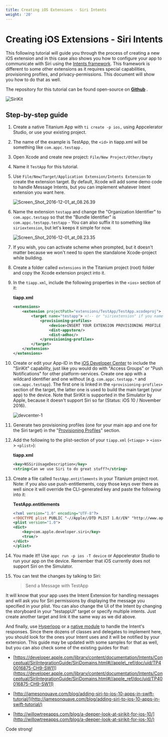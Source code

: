```yaml
---
title: Creating iOS Extensions - Siri Intents
weight: '20'
---
```


# Creating iOS Extensions - Siri Intents

This following tutorial will guide you through the process of creating a new iOS extension and in this case also shows you how to configure your app to communicate with Siri using the [Intents framework](https://developer.apple.com/reference/intents). This framework is different to some other extensions as it requires special capabilities, provisioning profiles, and privacy-permissions. This document will show you how to do that as well.

The repository for this tutorial can be found open-source on **[Github](https://github.com/appcelerator-developer-relations/ios-extensions-sample-sirikit)** .

![SiriKit](./SiriKit.png)

## Step-by-step guide

1. Create a native Titanium App with `ti create -p ios,` using Appcelerator Studio, or use your existing project.

2. The name of the example is TestApp, the `<id>` in tiapp.xml will be something like `com.appc.testapp` .

3. Open Xcode and create new project: `File/New Project/Other/Empty`

4. Name it `TestApp` for this tutorial.

5. Use `File/New/Target/Application Extension/Intents Extension` to create the extension target. By default, Xcode will add some demo code to handle Message Intents, but you can implement whatever Intent extension you want here.

    ![Screen_Shot_2016-12-01_at_08.26.39](./Screen_Shot_2016-12-01_at_08.26.39.png)
6. Name the extension `testapp` and change the "Organization Identifier" to `com.appc.testapp` so that the "Bundle Identifier" is `com.appc.testapp.testapp` - You can also suffix it to something like `siriextension`, but let's keeps it simple for now.

    ![Screen_Shot_2016-12-01_at_08.23.35](./Screen_Shot_2016-12-01_at_08.23.35.png)
7. If you wish, you can activate scheme when prompted, but it doesn't matter because we won't need to open the standalone Xcode-project while building.

8. Create a folder called `extensions` in the Titanium project (root) folder and copy the Xcode extension project into it.

9. In the `tiapp.xml`, include the following properties in the `<ios>` section of it:

    **tiapp.xml**

    ```xml
    <extensions>
        <extension projectPath="extensions/TestApp/TestApp.xcodeproj">
            <target name="testapp"> <!-- or "siriextension" if you name the target differently -->
                <provisioning-profiles>
                    <device>INSERT YOUR EXTENSION PROVISIONING PROFILE ID HERE</device>
                    <dist-appstore/>
                    <dist-adhoc/>
                </provisioning-profiles>
            </target>
        </extension>
    </extensions>
    ```

10. Create or edit your App-ID in the [iOS Developer Center](https://developer.apple.com/account/ios/identifier/bundle) to include the "SiriKit" capability, just like you would do with "Access Groups" or "Push Notifications" for other platform-services. Create one app with a wildcard identifier and one without (e.g. `com.appc.testapp.*` and `com.appc.testapp`). The first one is linked in the `<provisioning-profiles>` section of the target, the latter one is used to build the main target (your app) to the device. Note that SiriKit is supported in the Simulator by Apple, because it doesn't support Siri so far (Status: iOS 10 / November 2016).

    ![devcenter-1](./devcenter-1.png)
11. Generate two provisioning profiles (one for your main app and one for the Siri target) in the "[Provisioning Profiles](https://developer.apple.com/account/ios/profile/limited)" section.

12. Add the following to the plist-section of your `tiapp.xml` (`<tiapp>` > `<ios>` > `<plist>`):

    **tiapp.xml**

    ```xml
    <key>NSSiriUsageDescription</key>
    <string>Can we use Siri to do great stuff?</string>
    ```

13. Create a file called `TestApp.entitlements` in your Titanium project root. Note: if you also use push-entitlements, copy those keys over there as well since it will override the CLI-generated key and paste the following into it:

    **TestApp.entitlements**

    ```xml
    <?xml version="1.0" encoding="UTF-8"?>
    <!DOCTYPE plist PUBLIC "-//Apple//DTD PLIST 1.0//EN" "http://www.apple.com/DTDs/PropertyList-1.0.dtd">
    <plist version="1.0">
    <dict>
        <key>com.apple.developer.siri</key>
        <true/>
    </dict>
    </plist>
    ```

14. You made it!! Use `appc run -p ios -T device` or Appcelerator Studio to run your app on the device. Remember that iOS currently does not support Siri on the Simulator.

15. You can test the changes by talking to Siri:

    > Send a Message with TestApp

It will know that your app uses the Intent Extension for handling messages and will ask you for Siri permissions by displaying the message you specified in your plist. You can also change the UI of the Intent by changing the storyboard in your "testappUI" target or specify multiple intents. Just create another target and link it the same way as we did above.

And finally, use [Hyperloop](https://www.appcelerator.com/mobile-app-development-products/hyperloop/) or a [native module](/guide/Titanium_SDK/Titanium_SDK_How-tos/Extending_Titanium_Mobile/iOS_Module_Development_Guide/iOS_Module_Quick_Start/) to handle the Intent's responses. Since there dozens of classes and delegates to implement here, you should look for the ones your Intent uses and it will be notified by your extension. This guide may be updated with some samples for that as well, but you can also check some of the existing guides for that:

* [https://developer.apple.com/library/content/documentation/Intents/Conceptual/SiriIntegrationGuide/SiriDomains.html#//apple\_ref/doc/uid/TP40016875-CH9-SW11](https://developer.apple.com/library/content/documentation/Intents/Conceptual/SiriIntegrationGuide/SiriDomains.html#//apple_ref/doc/uid/TP40016875-CH9-SW11)

* [http://jamesonquave.com/blog/adding-siri-to-ios-10-apps-in-swift-tutorial/](http://jamesonquave.com/blog/adding-siri-to-ios-10-apps-in-swift-tutorial/)

* [http://willowtreeapps.com/blog/a-deeper-look-at-sirikit-for-ios-10/](http://willowtreeapps.com/blog/a-deeper-look-at-sirikit-for-ios-10/)

Code strong!
